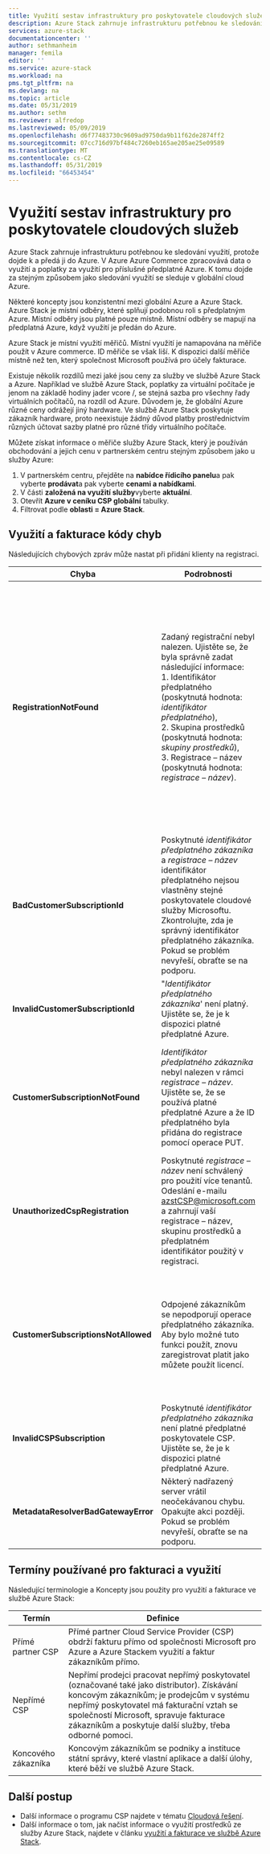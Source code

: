```yaml
---
title: Využití sestav infrastruktury pro poskytovatele cloudových služeb pro Azure Stack | Dokumentace Microsoftu
description: Azure Stack zahrnuje infrastrukturu potřebnou ke sledování využití u klientů, které jsou obsluhovány pomocí Cloud Service Provider (CSP) nastane a předá ji do Azure.
services: azure-stack
documentationcenter: ''
author: sethmanheim
manager: femila
editor: ''
ms.service: azure-stack
ms.workload: na
pms.tgt_pltfrm: na
ms.devlang: na
ms.topic: article
ms.date: 05/31/2019
ms.author: sethm
ms.reviewer: alfredop
ms.lastreviewed: 05/09/2019
ms.openlocfilehash: d6f77483730c9609ad9750da9b11f62de2874ff2
ms.sourcegitcommit: 07cc716d97bf484c7260eb165ae205ae25e09589
ms.translationtype: MT
ms.contentlocale: cs-CZ
ms.lasthandoff: 05/31/2019
ms.locfileid: "66453454"
---
```

# <a name="usage-reporting-infrastructure-for-cloud-service-providers"></a>Využití sestav infrastruktury pro poskytovatele cloudových služeb

Azure Stack zahrnuje infrastrukturu potřebnou ke sledování využití, protože dojde k a předá ji do Azure. V Azure Azure Commerce zpracovává data o využití a poplatky za využití pro příslušné předplatné Azure. K tomu dojde za stejným způsobem jako sledování využití se sleduje v globální cloud Azure.

Některé koncepty jsou konzistentní mezi globální Azure a Azure Stack. Azure Stack je místní odběry, které splňují podobnou roli s předplatným Azure. Místní odběry jsou platné pouze místně. Místní odběry se mapují na předplatná Azure, když využití je předán do Azure.

Azure Stack je místní využití měřičů. Místní využití je namapována na měřiče použít v Azure commerce. ID měřiče se však liší. K dispozici další měřiče místně než ten, který společnost Microsoft používá pro účely fakturace.

Existuje několik rozdílů mezi jaké jsou ceny za služby ve službě Azure Stack a Azure. Například ve službě Azure Stack, poplatky za virtuální počítače je jenom na základě hodiny jader vcore /, se stejná sazba pro všechny řady virtuálních počítačů, na rozdíl od Azure. Důvodem je, že globální Azure různé ceny odrážejí jiný hardware. Ve službě Azure Stack poskytuje zákazník hardware, proto neexistuje žádný důvod platby prostřednictvím různých účtovat sazby platné pro různé třídy virtuálního počítače.

Můžete získat informace o měřiče služby Azure Stack, který je používán obchodování a jejich cenu v partnerském centru stejným způsobem jako u služby Azure:

1. V partnerském centru, přejděte na **nabídce řídicího panelu**a pak vyberte **prodávat**a pak vyberte **cenami a nabídkami**.
2. V části **založená na využití služby**vyberte **aktuální**.
3. Otevřít **Azure v ceníku CSP globální** tabulky.
4. Filtrovat podle **oblasti = Azure Stack**.

## <a name="usage-and-billing-error-codes"></a>Využití a fakturace kódy chyb

Následujících chybových zpráv může nastat při přidání klienty na registraci.

| Chyba                           | Podrobnosti                                                                                                                                                                                                                                                                                                                           | Komentáře                                                                                                                                                                                                                                                                                                                                                                                                                                                                                                                                                                                                            |
|---------------------------------|-----------------------------------------------------------------------------------------------------------------------------------------------------------------------------------------------------------------------------------------------------------------------------------------------------------------------------------|---------------------------------------------------------------------------------------------------------------------------------------------------------------------------------------------------------------------------------------------------------------------------------------------------------------------------------------------------------------------------------------------------------------------------------------------------------------------------------------------------------------------------------------------------------------------------------------------------------------------|
| **RegistrationNotFound**            | Zadaný registrační nebyl nalezen. Ujistěte se, že byla správně zadat následující informace:<br>1. Identifikátor předplatného (poskytnutá hodnota: _identifikátor předplatného_),<br>2. Skupina prostředků (poskytnutá hodnota: _skupiny prostředků_),<br>3. Registrace – název (poskytnutá hodnota: _registrace – název_).                             | K této chybě obvykle dochází, když informace o počáteční registraci není správný. Pokud je potřeba ověřit skupinu prostředků a název svou registraci, najdete ho na webu Azure Portal, uvedením všechny prostředky. Pokud zjistíte více než jeden prostředek registrace, podívejte se na **CloudDeploymentID** vlastnosti a vyberte registraci jehož **CloudDeploymentID** odpovídá vašeho cloudu. Najít **CloudDeploymentID**, můžete použít tento příkaz prostředí PowerShell ve službě Azure Stack:<br>`$azureStackStampInfo = Invoke-Command -Session $session -ScriptBlock { Get-AzureStackStampInformation }` |
| **BadCustomerSubscriptionId**       | Poskytnuté _identifikátor předplatného zákazníka_ a _registrace – název_ identifikátor předplatného nejsou vlastněny stejné poskytovatele cloudové služby Microsoftu. Zkontrolujte, zda je správný identifikátor předplatného zákazníka. Pokud se problém nevyřeší, obraťte se na podporu. | Tato chyba nastane, pokud zákaznické předplatné je předplatném CSP, ale jeho shrnuje CSP partner odlišné od těch, ke kterému shrnuje předplatného použité v počáteční registraci. Tato kontrola se provádí, aby se zabránilo situaci, která by za následek účtování partnerem CSP, který není zodpovědná za Azure Stack, používá.                                                                                                                                                                                                                                                                          |
| **InvalidCustomerSubscriptionId**   | "_Identifikátor předplatného zákazníka_' není platný. Ujistěte se, že je k dispozici platné předplatné Azure.                                                                                                                                                                         |                                                                                                                                                                                                                                                                                                                                                                                                                                                                                                                                                                                                                     |
| **CustomerSubscriptionNotFound**    | _Identifikátor předplatného zákazníka_ nebyl nalezen v rámci _registrace – název_. Ujistěte se, že se používá platné předplatné Azure a že ID předplatného byla přidána do registrace pomocí operace PUT.                                                   | K této chybě dochází při pokusu o závažnost neshody tenanta se přidala do předplatného, který nebyl nalezen předplatné zákazníka má být přidružena k registraci. Zákazník nebyla přidána k registraci nebo ID předplatného je napsán správně.                                                                                                                                                                                                                                                                                                                                |
| **UnauthorizedCspRegistration**     | Poskytnuté _registrace – název_ není schválený pro použití více tenantů. Odeslání e-mailu azstCSP@microsoft.com a zahrnují vaší registrace – název, skupinu prostředků a předplatném identifikátor použitý v registraci.                                                                                    | Registrace musí být schválen pro více tenantů společností Microsoft před zahájením přidání tenantů do něj.                                                                                                                                                                                                                                                                                                                                                                                             |
| **CustomerSubscriptionsNotAllowed** | Odpojené zákazníkům se nepodporují operace předplatného zákazníka. Aby bylo možné tuto funkci použít, znovu zaregistrovat platit jako můžete použít licencí.                                                                                                                                                                    | Registrace, ke kterému se pokoušíte přidat klienty je kapacita registrace; To znamená, když byla vytvořena registrace, parametr `BillingModel Capacity` byl použit. Přidání tenantů jsou povoleny pouze platit jako využití registrace. Je nutné znovu zaregistrovat pomocí parametru `BillingModel PayAsYouUse`.                                                                                                                                                                                                                                                                                          |
| **InvalidCSPSubscription**          | Poskytnuté _identifikátor předplatného zákazníka_ není platné předplatné poskytovatele CSP. Ujistěte se, že je k dispozici platné předplatné Azure.                                                                                                                                                        | Příčinou je pravděpodobně z důvodu zákaznického předplatného se chybně zadaná.                                                                                                                                                                                                                                                                                                                                                                                                                                                                                                                                        |
| **MetadataResolverBadGatewayError** | Některý nadřazený server vrátil neočekávanou chybu. Opakujte akci později. Pokud se problém nevyřeší, obraťte se na podporu.                                                                                                                                                                                                |                                                                                                                                                                                                                                                                                                                                                                                                                                                                                                                                                                                                                     |

## <a name="terms-used-for-billing-and-usage"></a>Termíny používané pro fakturaci a využití

Následující terminologie a Koncepty jsou použity pro využití a fakturace ve službě Azure Stack:

| Termín | Definice |
| --- | --- |
| Přímé partner CSP | Přímé partner Cloud Service Provider (CSP) obdrží fakturu přímo od společnosti Microsoft pro Azure a Azure Stackem využití a faktur zákazníkům přímo. |
| Nepřímé CSP | Nepřímí prodejci pracovat nepřímý poskytovatel (označované také jako distributor). Získávání koncovým zákazníkům; je prodejcům v systému nepřímý poskytovatel má fakturační vztah se společností Microsoft, spravuje fakturace zákazníkům a poskytuje další služby, třeba odborné pomoci. |
| Koncového zákazníka | Koncovým zákazníkům se podniky a instituce státní správy, které vlastní aplikace a další úlohy, které běží ve službě Azure Stack. |

## <a name="next-steps"></a>Další postup

- Další informace o programu CSP najdete v tématu [Cloudová řešení](https://partner.microsoft.com/solutions/microsoft-cloud-solutions).
- Další informace o tom, jak načíst informace o využití prostředků ze služby Azure Stack, najdete v článku [využití a fakturace ve službě Azure Stack](azure-stack-billing-and-chargeback.md).
